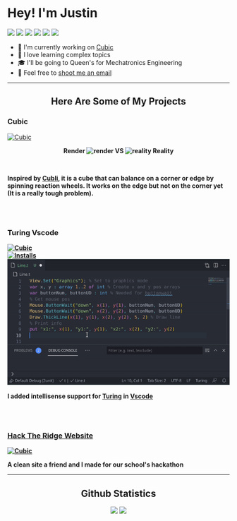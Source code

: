 # Hey! I\'m Justin
<!--Badges-->
![](https://komarev.com/ghpvc/?username=jumner&color=red&style=for-the-badge) 
![](https://img.shields.io/github/followers/jumner?color=orange&style=for-the-badge) 
![](https://img.shields.io/github/stars/jumner?color=yellow&style=for-the-badge) 
[![](https://img.shields.io/website?down_color=red&down_message=DOWN%20%3A%28&style=for-the-badge&up_color=brightgreen&up_message=UP&url=https%3A%2F%2Fjumner.github.io)](https://jumner.github.io)
![](https://img.shields.io/badge/Favorite%20Language-Rust-blue?style=for-the-badge) 
![](https://img.shields.io/badge/Favorite%20IDE-Neovim-blueviolet?style=for-the-badge)

- 🔭 I'm currently working on [Cubic](www.github.com/jumner/cubicfirmware)
- 🌱 I love learning complex topics
- 🎓 I'll be going to Queen's for Mechatronics Engineering
- 💬 Feel free to [shoot me an email](mailto:justintfrank@gmail.com)

---
<h2 align="center">
Here Are Some of My Projects
</h2>

### Cubic
[![Cubic](https://github-readme-stats.vercel.app/api/pin/?username=jumner&repo=cubicFirmware&theme=dracula&hide_border=true)](https://github.com/jumner/cubicfirmware)

<p align="center">
<b>Render<b>
<img src="https://user-images.githubusercontent.com/69999075/175437006-0e411239-b296-4e80-9e41-75a2157dafa2.png" width="300px" alt="render"/>
VS
<img src="https://user-images.githubusercontent.com/69999075/175431668-324ac41d-5c04-4bda-bd9f-c9cc0a512682.jpg" width="300px" alt="reality"/>
<b>Reality<b>
</p><br/>

Inspired by [Cubli](https://www.youtube.com/watch?v=n_6p-1J551Y), it is a cube that can balance on a corner or edge by spinning reaction wheels.
It works on the edge but not on the corner yet (It is a really tough problem).

<br/><br/>

### Turing Vscode
[![Cubic](https://github-readme-stats.vercel.app/api/pin/?username=jumner&repo=turingvscode&theme=dracula&hide_border=true)](https://github.com/jumner/turingvscode)<br/>
[![Installs](https://vsmarketplacebadge.apphb.com/installs-short/Jumner.tsh.svg?style=for-the-badge)](https://marketplace.visualstudio.com/items?itemName=Jumner.tsh)
<br/>
![](https://raw.githubusercontent.com/Jumner/TuringVscode/main/images/Example.gif)

I added intellisense support for [Turing](https://github.com/Open-Turing-Project/OpenTuring) in [Vscode](https://github.com/Microsoft/vscode)

<br/><br/>

### [Hack The Ridge Website](https://hacktheridge.xyz)
[![Cubic](https://github-readme-stats.vercel.app/api/pin/?username=jumner&repo=htr-website&theme=dracula&hide_border=true)](https://github.com/jumner/htr-website)

A clean site a friend and I made for our school's hackathon

---
<h2 align="center">
Github Statistics
</h2>

<p align="center">
  <img height="180em" src="http://github-profile-summary-cards.vercel.app/api/cards/stats?username=jumner&theme=dracula"/>
  <img height="180em" src="http://github-profile-summary-cards.vercel.app/api/cards/repos-per-language?username=jumner&theme=dracula"/>
</p>
